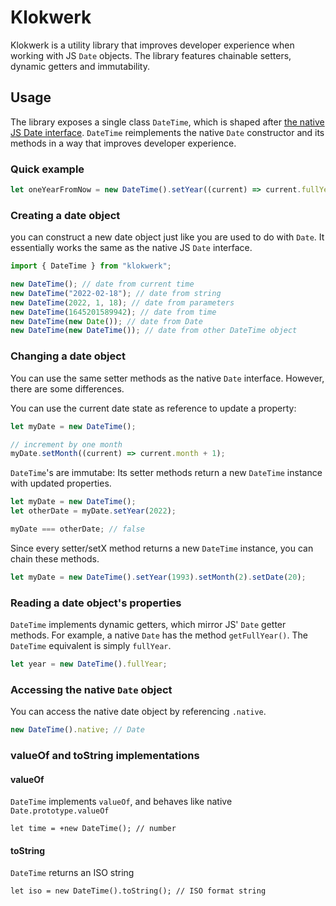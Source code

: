 # Klokwerk

Klokwerk is a utility library that improves developer experience when working with JS `Date` objects. The library features chainable setters, dynamic getters and immutability.

## Usage

The library exposes a single class `DateTime`, which is shaped after [the native JS Date interface](https://developer.mozilla.org/en-US/docs/Web/JavaScript/Reference/Global_Objects/Date). `DateTime` reimplements the native `Date` constructor and its methods in a way that improves developer experience.

### Quick example

```typescript
let oneYearFromNow = new DateTime().setYear((current) => current.fullYear + 1);
```

### Creating a date object

you can construct a new date object just like you are used to do with `Date`. It essentially works the same as the native JS `Date` interface.

```typescript
import { DateTime } from "klokwerk";

new DateTime(); // date from current time
new DateTime("2022-02-18"); // date from string
new DateTime(2022, 1, 18); // date from parameters
new DateTime(1645201589942); // date from time
new DateTime(new Date()); // date from Date
new DateTime(new DateTime()); // date from other DateTime object
```

### Changing a date object

You can use the same setter methods as the native `Date` interface. However, there are some differences.

You can use the current date state as reference to update a property:

```typescript
let myDate = new DateTime();

// increment by one month
myDate.setMonth((current) => current.month + 1);
```

`DateTime`'s are immutabe: Its setter methods return a new `DateTime` instance with updated properties.

```typescript
let myDate = new DateTime();
let otherDate = myDate.setYear(2022);

myDate === otherDate; // false
```

Since every setter/setX method returns a new `DateTime` instance, you can chain these methods.

```typescript
let myDate = new DateTime().setYear(1993).setMonth(2).setDate(20);
```

### Reading a date object's properties

`DateTime` implements dynamic getters, which mirror JS' `Date` getter methods. For example, a native `Date` has the method `getFullYear()`. The `DateTime` equivalent is simply `fullYear`.

```typescript
let year = new DateTime().fullYear;
```

### Accessing the native `Date` object

You can access the native date object by referencing `.native`.

```typescript
new DateTime().native; // Date
```

### valueOf and toString implementations

#### valueOf

`DateTime` implements `valueOf`, and behaves like native `Date.prototype.valueOf`

```
let time = +new DateTime(); // number
```

#### toString

`DateTime` returns an ISO string

```
let iso = new DateTime().toString(); // ISO format string
```
